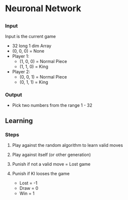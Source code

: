 # Neuronal Network

## 

### Input

Input is the current game 

+ 32 long 1 dim Array
+ (0, 0, 0) = None
+ Player 1: 
    + (1, 0, 0) = Normal Piece
    + (1, 1, 0) = King
+ Player 2:
    + (0, 0, 1) = Normal Piece
    + (0, 1, 1) = King

### Output

+ Pick two numbers from the range 1 - 32


## Learning

### Steps

1. Play against the random algorithm to learn valid moves
2. Play against itself (or other generation)


1. Punish if not a valid move = Lost game
2. Punish if KI looses the game
    + Lost = -1
    + Draw = 0
    + Win = 1

